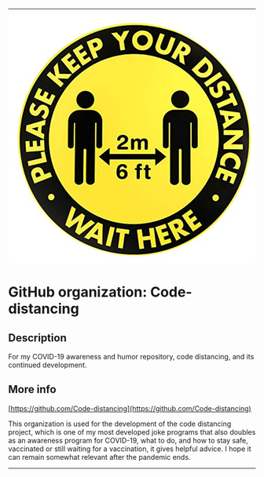 
***

![SocialDistancngSticker.jpeg failed to load. The file may be missing or corrupt. Check the file path for errors first.](/AdditionalInfo/1/Code-distancing/SocialDistancngSticker.jpeg)

# GitHub organization: Code-distancing

## Description

For my COVID-19 awareness and humor repository, code distancing, and its continued development.

## More info

[https://github.com/Code-distancing](https://github.com/Code-distancing)

This organization is used for the development of the code distancing project, which is one of my most developed joke programs that also doubles as an awareness program for COVID-19, what to do, and how to stay safe, vaccinated or still waiting for a vaccination, it gives helpful advice. I hope it can remain somewhat relevant after the pandemic ends.

***
